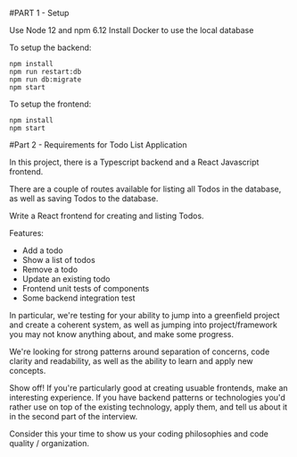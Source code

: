 
#PART 1 - Setup

Use Node 12 and npm 6.12
Install Docker to use the local database

To setup the backend:

```
npm install
npm run restart:db
npm run db:migrate
npm start
```

To setup the frontend:

```
npm install
npm start
```

#Part 2 - Requirements for Todo List Application

In this project, there is a Typescript backend and a React Javascript frontend.

There are a couple of routes available for listing all Todos in the database, as well as saving Todos to the database.

Write a React frontend for creating and listing Todos.

Features:
- Add a todo
- Show a list of todos
- Remove a todo
- Update an existing todo
- Frontend unit tests of components
- Some backend integration test

In particular, we're testing for your ability to jump into a greenfield project and create a coherent system, as well as
jumping into project/framework you may not know anything about, and make some progress.

We're looking for strong patterns around separation of concerns, code clarity and readability, as well as the ability to learn and apply new concepts.

Show off! 
If you're particularly good at creating usuable frontends, make an interesting experience.
If you have backend patterns or technologies you'd rather use on top of the existing technology, apply them, and tell us about it in the second part of the interview.

Consider this your time to show us your coding philosophies and code quality / organization.
